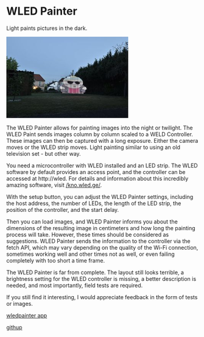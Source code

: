 # WLED Painter
Light paints pictures in the dark.

![Cartman on on WLED Painter](outdoor_1.jpg)

The WLED Painter allows for painting images into the night or twilight. The WLED Paint sends images column by column scaled to a WELD Controller. These images can then be captured with a long exposure. Either the camera moves or the WLED strip moves. Light painting similar to using an old television set - but other way.

You need a microcontroller with WLED installed and an LED strip. The WLED software by default provides an access point, and the controller can be accessed at http://wled. For details and information about this incredibly amazing software, visit [/kno.wled.ge/](https://kno.wled.ge/).

With the setup button, you can adjust the WLED Painter settings, including the host address, the number of LEDs, the length of the LED strip, the position of the controller, and the start delay.

Then you can load images, and WLED Painter informs you about the dimensions of the resulting image in centimeters and how long the painting process will take. However, these times should be considered as suggestions. WLED Painter sends the information to the controller via the fetch API, which may vary depending on the quality of the Wi-Fi connection, sometimes working well and other times not as well, or even failing completely with too short a time frame.

The WLED Painter is far from complete. The layout still looks terrible, a brightness setting for the WLED controller is missing, a better description is needed, and most importantly, field tests are required.

If you still find it interesting, I would appreciate feedback in the form of tests or images.


[wledpainter app](https://drgonzales.github.io/WledPainter/wledpainter.html)

[githup](https://github.com/DrGonzales/WledPainter)